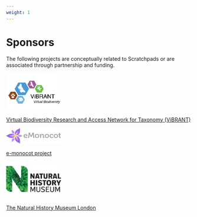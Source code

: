 ```yaml
---
weight: 1
---
```


# Sponsors

The following projects are conceptually related to Scratchpads or are associated through partnership and funding.

<div class="sp-media">
  <img src="/about/logos/vibrant.jpg" alt="">
  <p>
    <a href="http://www.vbrant.eu">Virtual Biodiversity Research and Access Network for Taxonomy (ViBRANT)</a>
  </p>
</div>
<div class="sp-media">
  <img src="/about/logos/emonocot.png" alt="">
  <p>
    <a href="http://www.e-monocot.org">e-monocot project</a>
  </p>
</div>
<div class="sp-media">
  <img src="/about/logos/nhm.jpg" alt="">
  <p>
    <a href="http://www.nhm.ac.uk">The Natural History Museum London</a>
  </p>
</div>
